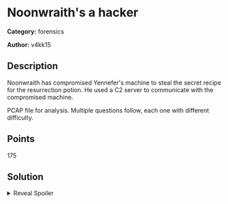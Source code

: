 # Noonwraith's a hacker
**Category:** forensics

**Author:** v4kk15

## Description
Noonwraith has compromised Yennefer's machine to steal the secret recipe for the resurrection potion. He used a C2 server to communicate with the compromised machine. 

PCAP file for analysis. Multiple questions follow, each one with different difficulty. 

## Points
175

## Solution

<details>
 <summary>Reveal Spoiler</summary>

#### Noonwraith has compromised Yennefer's machine to steal the secret recipe for the resurrection potion. He used a C2 server to communicate with the compromised machine. 
---------------------------
- Which protocol is used in the C2 communication? (30 points) 
	<br /> **a.** DNS
	<br /> **b.** HTTPS
	<br /> **c.** DoH **(CORRECT)**
	<br /> **d.** HTTP
	<br /> **e.** FTP
	<br /> **f.** ICMP

**Answer details:** The communication between the compromised machine and the C2 is done via DoH. This can be derived by the TLS communication that the victim IP has with the Cloudflare DoH IP address.

---

- Which provider is used in the C2 communication? (25 points) 
	<br /> **Cloudflare**
	
**Answer details:** This can be derived by the TLS communication that the victim IP has with the Cloudflare DoH IP address. A simple google search is enough to find out that the IP belongs to Cloudflare DoH - https://community.cloudflare.com/t/dns-over-https-using-https-104-16-249-249-dns-query/64472


- What is Yennefer's private IP address? (10 points) 
	<br /> **192.168.85.133**

**Answer details:** The IP address which is a private IP is definitely the IP address of the victim.


#### Noonwraith has made a mistake when performing his attack. He accidentally exposed the C2 server IP address.
---------------------------
- What is the public IP address of the C2 server? (15 points) 
	<br /> **134.209.189.120**

- What is the Operating System of the compromised machine? (15 points) 
	<br /> **linux-gnu**

- Which tool was used to fetch the files from the C2 server? (20 points) 
	<br /> **a.** curl
	<br /> **b.** wget (CORRECT)
	<br /> **c.** browser
	<br /> **d.** git
	<br /> **e.** uGet
	
- What is the version of the tool used to fetch the files from the C2 server? (10 points) 
	<br /> **1.19.4**
	
	
	
#### Noonwraith made another mistake. Some parts of the communication between Yennefer's machine and the C2 server are not very secure.
---------------------------
- Which protocol is used in the insecure communication? (10 points) 
	<br /> **a.** DNS
	<br /> **b.** HTTPS
	<br /> **c.** DoH
	<br /> **d.** HTTP **(CORRECT)**
	<br /> **e.** FTP
	<br /> **f.** ICMP
	<br /> **g.** FTPS
	
- What is the first flag? (20 points)
	<br /> **CCSC{a2674l12_Th3r3_I5_n3v3r_a_s3c0nd_0pp0rtunity_to_m4k3_4_fIrSt_Impr3ssIon_021fu831}**

- What is the second flag? (20 points)
	<br /> **CCSC{2f35a232_Th3r3's_4_gr4in_0f_truth_in_3v3ry_f4iry_t4l3_24124fsa2}**


</details>
